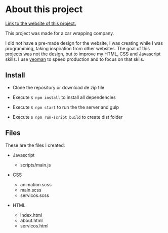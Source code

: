 # About this project

[Link to the website of this project.](http://www.gusinhoadesivos.com.br)

This project was made for a car wrapping company.

I did not have a pre-made design for the website, I was creating while I was programming, taking inspiration from other websites. The goal of this projects was not the design, but to improve my HTML, CSS and Javascript skills.
I use [yeoman](https://yeoman.io/learning/index.html) to speed production and to focus on that skils.

## Install

*  Clone the repository or download de zip file

* Execute `$ npm install` to install all dependencies

* Execute `$ npm start` to run the the server and gulp

* Execute `$ npm run-script build` to create dist folder


## Files

These are the files I created:

* Javascript
    * scripts/main.js

* CSS
    * animation.scss
    * main.scss
    * servicos.scss

* HTML
    * index.html
    * about.html
    * servicos.html

